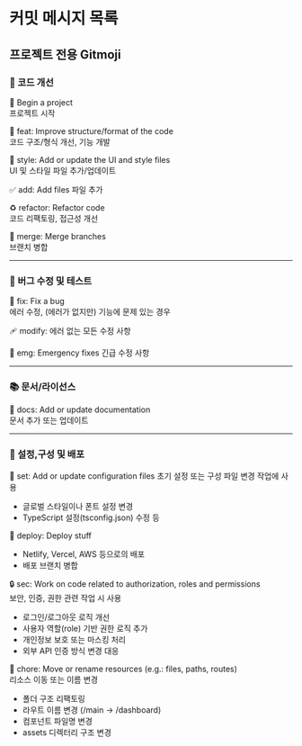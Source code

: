 # 커밋 메시지 목록

## 프로젝트 전용 Gitmoji

### 📌 코드 개선

🎉 Begin a project  
프로젝트 시작

🎨 feat: Improve structure/format of the code  
코드 구조/형식 개선, 기능 개발

💄 style: Add or update the UI and style files  
UI 및 스타일 파일 추가/업데이트

✅ add: Add files
파일 추가

♻️ refactor: Refactor code  
코드 리팩토링, 접근성 개선

🔀 merge: Merge branches  
브랜치 병합

---

### 🐞 버그 수정 및 테스트

🐛 fix: Fix a bug  
에러 수정, (에러가 없지만) 기능에 문제 있는 경우

🩹 modify:
에러 없는 모든 수정 사항

🚨 emg: Emergency fixes
긴급 수정 사항

---

### 📚 문서/라이선스

📝 docs: Add or update documentation  
문서 추가 또는 업데이트

---

### 🧰 설정,구성 및 배포

🔧 set: Add or update configuration files
초기 설정 또는 구성 파일 변경 작업에 사용

- 글로벌 스타일이나 폰트 설정 변경
- TypeScript 설정(tsconfig.json) 수정 등

🚀 deploy: Deploy stuff

- Netlify, Vercel, AWS 등으로의 배포
- 배포 브랜치 병합

🔒 sec: Work on code related to authorization, roles and permissions  
보안, 인증, 권한 관련 작업 시 사용

- 로그인/로그아웃 로직 개선
- 사용자 역할(role) 기반 권한 로직 추가
- 개인정보 보호 또는 마스킹 처리
- 외부 API 인증 방식 변경 대응

🚚 chore: Move or rename resources (e.g.: files, paths, routes)  
리소스 이동 또는 이름 변경

- 폴더 구조 리팩토링
- 라우트 이름 변경 (/main → /dashboard)
- 컴포넌트 파일명 변경
- assets 디렉터리 구조 변경
